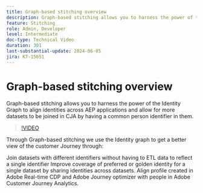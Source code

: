```yaml
---
title: Graph-based stitching overview
description: Graph-based stitching allows you to harness the power of the Identity Graph to align identities across AEP applications and allow for more datasets to be joined in CJA by having a common person identifier in them.
feature: Stitching
role: Admin, Developer
level: Intermediate
doc-type: Technical Video
duration: 301
last-substantial-update: 2024-06-05
jira: KT-15651
---
```


# Graph-based stitching overview

Graph-based stitching allows you to harness the power of the Identity Graph to align identities across AEP applications and allow for more datasets to be joined in CJA by having a common person identifier in them.

>[!VIDEO](https://video.tv.adobe.com/v/3429528/?learn=on)

Through Graph-based stitching we use the Identity graph to get a better view of the customer Journey through:

Join datasets with different identifiers without having to ETL data to reflect a single identifier
Improve coverage of preferred or golden identity for a single dataset by sharing identities across datasets.
Align profile created in Adobe Real-time CDP and Adobe Journey optimizer with people in Adobe Customer Journey Analytics.